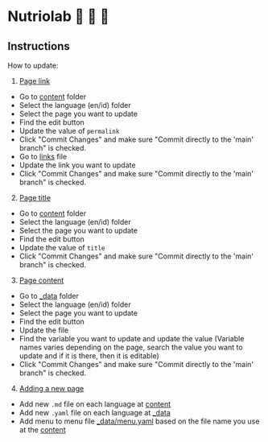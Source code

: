 # Nutriolab 🍞 🌮 🥬

## Instructions
How to update:
1. [Page link](#page)
- Go to [content](/content) folder
- Select the language (en/id) folder
- Select the page you want to update
- Find the edit button
- Update the value of `permalink`
- Click "Commit Changes" and make sure "Commit directly to the 'main' branch" is checked.
- Go to [links](/_data/links) file
- Update the link you want to update
- Click "Commit Changes" and make sure "Commit directly to the 'main' branch" is checked.

2. [Page title](#page)
- Go to [content](/content) folder
- Select the language (en/id) folder
- Select the page you want to update
- Find the edit button
- Update the value of `title`
- Click "Commit Changes" and make sure "Commit directly to the 'main' branch" is checked.

3. [Page content](#content)
- Go to [_data](/_data) folder
- Select the language (en/id) folder
- Select the page you want to update
- Find the edit button
- Update the file
- Find the variable you want to update and update the value (Variable names varies depending on the page, search the value you want to update and if it is there, then it is editable)
- Click "Commit Changes" and make sure "Commit directly to the 'main' branch" is checked.

4. [Adding a new page](#new-page)
- Add new `.md` file on each language at [content](/content)
- Add new `.yaml` file on each language at [_data](/_data)
- Add menu to menu file [_data/menu.yaml](/_data/menu.yaml) based on the file name you use at the [content](/content)
